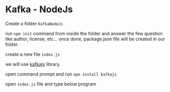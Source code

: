 # Kafka - NodeJs

Create a folder `KafkaNodeJs`

run `npm init` command from inside the folder and answer the few question like author, license, etc...
once done, package.json file will be created in our folder.

create a new file `index.js`

we will use [kafkajs](https://github.com/tulios/kafkajs) library.

open command prompt and run `npm install kafkajs`

open `index.js` file and type below program

